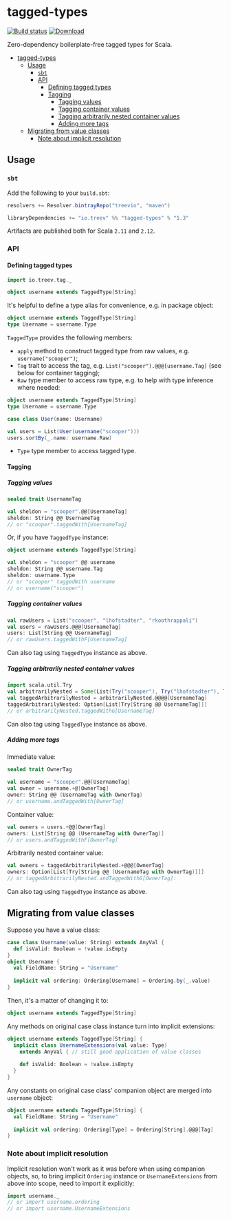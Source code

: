 # tagged-types

[![Build status](https://img.shields.io/travis/Treev-io/tagged-types/master.svg)](https://travis-ci.org/Treev-io/tagged-types)
[![Download](https://api.bintray.com/packages/treevio/maven/tagged-types/images/download.svg)](https://bintray.com/treevio/maven/tagged-types/_latestVersion)

Zero-dependency boilerplate-free tagged types for Scala.

- [tagged-types](#tagged-types)
   - [Usage](#usage)
     - [`sbt`](#sbt)
     - [API](#api)
       - [Defining tagged types](#defining-tagged-types)
       - [Tagging](#tagging)
         - [Tagging values](#tagging-values)
         - [Tagging container values](#tagging-container-values)
         - [Tagging arbitrarily nested container values](#tagging-arbitrarily-nested-container-values)
         - [Adding more tags](#adding-more-tags)
   - [Migrating from value classes](#migrating-from-value-classes)
     - [Note about implicit resolution](#note-about-implicit-resolution)

## Usage

### `sbt`

Add the following to your `build.sbt`:

```scala
resolvers += Resolver.bintrayRepo("treevio", "maven")

libraryDependencies += "io.treev" %% "tagged-types" % "1.3"
```

Artifacts are published both for Scala `2.11` and `2.12`.

### API

#### Defining tagged types

```scala
import io.treev.tag._

object username extends TaggedType[String]
```

It's helpful to define a type alias for convenience, e.g. in package object:

```scala
object username extends TaggedType[String]
type Username = username.Type
```

`TaggedType` provides the following members:

* `apply` method to construct tagged type from raw values, e.g. `username("scooper")`;
* `Tag` trait to access the tag, e.g. `List("scooper").@@@[username.Tag]` (see below for container tagging);
* `Raw` type member to access raw type, e.g. to help with type inference where needed:

```scala
object username extends TaggedType[String]
type Username = username.Type

case class User(name: Username)

val users = List(User(username("scooper")))
users.sortBy(_.name: username.Raw)
```

* `Type` type member to access tagged type.

#### Tagging

##### Tagging values

```scala
sealed trait UsernameTag

val sheldon = "scooper".@@[UsernameTag]
sheldon: String @@ UsernameTag
// or "scooper".taggedWith[UsernameTag]
```

Or, if you have `TaggedType` instance:

```scala
object username extends TaggedType[String]

val sheldon = "scooper" @@ username
sheldon: String @@ username.Tag
sheldon: username.Type
// or "scooper" taggedWith username
// or username("scooper")
```

##### Tagging container values

```scala
val rawUsers = List("scooper", "lhofstadter", "rkoothrappali")
val users = rawUsers.@@@[UsernameTag]
users: List[String @@ UsernameTag]
// or rawUsers.taggedWithF[UsernameTag]
```

Can also tag using `TaggedType` instance as above.

##### Tagging arbitrarily nested container values

```scala
import scala.util.Try
val arbitrarilyNested = Some(List(Try("scooper"), Try("lhofstadter"), Try("rkoothrappali")))
val taggedArbitrarilyNested = arbitrarilyNested.@@@@[UsernameTag]
taggedArbitrarilyNested: Option[List[Try[String @@ UsernameTag]]]
// or arbitrarilyNested.taggedWithG[UsernameTag]
```

Can also tag using `TaggedType` instance as above.

##### Adding more tags

Immediate value:

```scala
sealed trait OwnerTag

val username = "scooper".@@[UsernameTag]
val owner = username.+@[OwnerTag]
owner: String @@ (UsernameTag with OwnerTag)
// or username.andTaggedWith[OwnerTag]
```

Container value:

```scala
val owners = users.+@@[OwnerTag]
owners: List[String @@ (UsernameTag with OwnerTag)]
// or users.andTaggedWithF[OwnerTag]
```

Arbitrarily nested container value:

```scala
val owners = taggedArbitrarilyNested.+@@@[OwnerTag]
owners: Option[List[Try[String @@ (UsernameTag with OwnerTag)]]]
// or taggedArbitrarilyNested.andTaggedWithG[OwnerTag]:
```

Can also tag using `TaggedType` instance as above.

## Migrating from value classes

Suppose you have a value class:

```scala
case class Username(value: String) extends AnyVal {
  def isValid: Boolean = !value.isEmpty
}
object Username {
  val FieldName: String = "Username"
  
  implicit val ordering: Ordering[Username] = Ordering.by(_.value)
}
```

Then, it's a matter of changing it to:

```scala
object username extends TaggedType[String]
```

Any methods on original case class instance turn into implicit extensions:

```scala
object username extends TaggedType[String] {
  implicit class UsernameExtensions(val value: Type) 
    extends AnyVal { // still good application of value classes
  
    def isValid: Boolean = !value.isEmpty
  }
}
```

Any constants on original case class' companion object are merged into `username` object:

```scala
object username extends TaggedType[String] {
  val FieldName: String = "Username"
  
  implicit val ordering: Ordering[Type] = Ordering[String].@@@[Tag]
}
```

### Note about implicit resolution

Implicit resolution won't work as it was before when using companion objects, so, to bring implicit `Ordering` instance or `UsernameExtensions` from above into scope, need to import it explicitly:

```scala
import username._
// or import username.ordering
// or import username.UsernameExtensions
```
